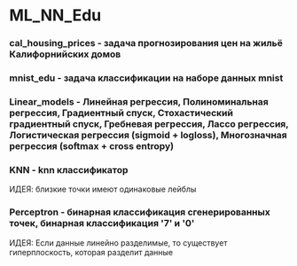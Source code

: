 # ML_NN_Edu

### cal_housing_prices - задача прогнозирования цен на жильё Калифорнийских домов
### mnist_edu - задача классификации на наборе данных mnist
### Linear_models - Линейная регрессия, Полиноминальная регрессия, Градиентный спуск, Стохастический градиентный спуск, Гребневая регрессия, Лассо регрессия, Логистическая регрессия (sigmoid + logloss), Многозначная регрессия (softmax + cross entropy)
### KNN - knn классификатор 
 ИДЕЯ: близкие точки имеют одинаковые лейблы
### Perceptron - бинарная классификация сгенерированных точек, бинарная классификация '7' и '0'
 ИДЕЯ: Если данные линейно разделимые, то существует гиперплоскость, которая разделит данные
